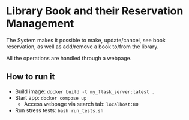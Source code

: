 # Library Book and their Reservation Management 

The System makes it possible to make, update/cancel, see book reservation, as well as add/remove a book to/from the library.

All the operations are handled through a webpage.

## How to run it

- Build image: `docker build -t my_flask_server:latest .`
- Start app: `docker compose up`
    - Access webpage via search tab: `localhost:80`
- Run stress tests: `bash run_tests.sh`
